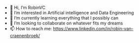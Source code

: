 - 👋 Hi, I’m RobinVC
- 👀 I’m interested in Artificial intelligence and Data Engineering
- 🌱 I’m currently learning everything that I possibly can
- 💞️ I’m looking to collaborate on whatever fits my dreams
- 📫 How to reach me: https://www.linkedin.com/in/robin-van-craenenbroek/

<!---
NSFF/NSFF is a ✨ special ✨ repository because its `README.md` (this file) appears on your GitHub profile.
You can click the Preview link to take a look at your changes.
--->
